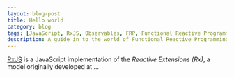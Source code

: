 ```yaml
---
layout: blog-post
title: Hello world
category: blog
tags: [JavaScript, RxJS, Observables, FRP, Functional Reactive Programming]
description: A guide in to the world of Functional Reactive Programming with RxJS.
---
```


[RxJS](https://github.com/ReactiveX/rxjs) is a JavaScript implementation of the *Reactive Extensions (Rx)*, a model originally developed at ...
